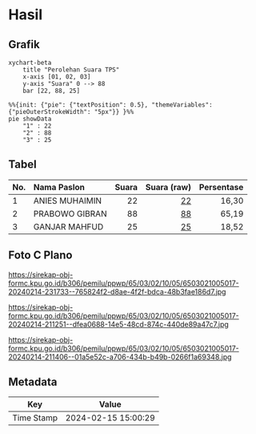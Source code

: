 # Hasil

## Grafik

```mermaid
xychart-beta
    title "Perolehan Suara TPS"
    x-axis [01, 02, 03]
    y-axis "Suara" 0 --> 88
    bar [22, 88, 25]
```

```mermaid
%%{init: {"pie": {"textPosition": 0.5}, "themeVariables": {"pieOuterStrokeWidth": "5px"}} }%%
pie showData
    "1" : 22
    "2" : 88
    "3" : 25
```

## Tabel

| No. | Nama Paslon    | Suara | Suara (raw) | Persentase |
|:--- |:-------------- | -----:| -----------:| ----------:|
| 1   | ANIES MUHAIMIN | 22    | [22][p-1]   | 16,30      |
| 2   | PRABOWO GIBRAN | 88    | [88][p-2]   | 65,19      |
| 3   | GANJAR MAHFUD  | 25    | [25][p-3]   | 18,52      |


[p-1]: https://github.com/gigit-pemilu/pemilu-2024-65-kalimantan-utara/blob/main/pilpres/hitung-suara/sub/65-kalimantan-utara/sub/03-nunukan/sub/02-nunukan/sub/1005-nunukan-tengah/sub/017-tps/sub/paslon-1.txt
[p-2]: https://github.com/gigit-pemilu/pemilu-2024-65-kalimantan-utara/blob/main/pilpres/hitung-suara/sub/65-kalimantan-utara/sub/03-nunukan/sub/02-nunukan/sub/1005-nunukan-tengah/sub/017-tps/sub/paslon-2.txt
[p-3]: https://github.com/gigit-pemilu/pemilu-2024-65-kalimantan-utara/blob/main/pilpres/hitung-suara/sub/65-kalimantan-utara/sub/03-nunukan/sub/02-nunukan/sub/1005-nunukan-tengah/sub/017-tps/sub/paslon-3.txt

## Foto C Plano

https://sirekap-obj-formc.kpu.go.id/b306/pemilu/ppwp/65/03/02/10/05/6503021005017-20240214-231733--765824f2-d8ae-4f2f-bdca-48b3fae186d7.jpg

https://sirekap-obj-formc.kpu.go.id/b306/pemilu/ppwp/65/03/02/10/05/6503021005017-20240214-211251--dfea0688-14e5-48cd-874c-440de89a47c7.jpg

https://sirekap-obj-formc.kpu.go.id/b306/pemilu/ppwp/65/03/02/10/05/6503021005017-20240214-211406--01a5e52c-a706-434b-b49b-0266f1a69348.jpg


## Metadata

| Key        | Value               |
| ---------- | ------------------- |
| Time Stamp | 2024-02-15 15:00:29 |



